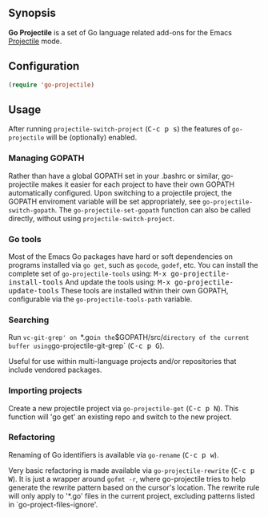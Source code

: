 ## Synopsis

**Go Projectile** is a set of Go language related add-ons for
the Emacs [Projectile](http://batsov.com/projectile/) mode.

## Configuration

```lisp
(require 'go-projectile)
```

## Usage

After running `projectile-switch-project` (<kbd>C-c p s</kbd>) the features of
`go-projectile` will be (optionally) enabled.

### Managing GOPATH

Rather than have a global GOPATH set in your .bashrc or similar, go-projectile
makes it easier for each project to have their own GOPATH automatically
configured.  Upon switching to a projectile project, the GOPATH enviroment
variable will be set appropriately, see `go-projectile-switch-gopath`.
The `go-projectile-set-gopath` function can also be called directly, without
using `projectile-switch-project`.

### Go tools

Most of the Emacs Go packages have hard or soft dependencies on
programs installed via `go get`, such as `gocode`, `godef`, etc.
You can install the complete set of `go-projectile-tools` using:
<kbd>M-x go-projectile-install-tools</kbd>
And update the tools using: <kbd>M-x go-projectile-update-tools</kbd>
These tools are installed within their own GOPATH, configurable via
the `go-projectile-tools-path` variable.

### Searching

Run `vc-git-grep' on `*.go` in the `$GOPATH/src/` directory of the
current buffer using `go-projectile-git-grep` (<kbd>C-c p G</kbd>).

Useful for use within multi-language projects and/or repositories that
include vendored packages.

### Importing projects

Create a new projectile project via `go-projectile-get` (<kbd>C-c p N</kbd>).
This function will 'go get' an existing repo and switch to the new project.

### Refactoring

Renaming of Go identifiers is available via `go-rename` (<kbd>C-c p w</kbd>).

Very basic refactoring is made available via `go-projectile-rewrite` (<kbd>C-c p W</kbd>).
It is just a wrapper around `gofmt -r`, where go-projectile tries to help
generate the rewrite pattern based on the cursor's location.  The rewrite rule
will only apply to '*.go' files in the current project, excluding patterns
listed in `go-project-files-ignore'.
